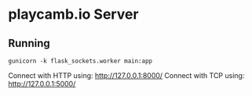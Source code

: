 # playcamb.io Server

## Running
`gunicorn -k flask_sockets.worker main:app`


Connect with HTTP using: http://127.0.0.1:8000/
Connect with TCP using: http://127.0.0.1:5000/
